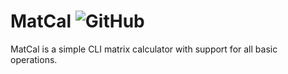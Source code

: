 # MatCal ![GitHub](https://img.shields.io/github/license/McPig/MatCal?style=flat-square)
MatCal is a simple CLI matrix calculator with support for all basic operations.
